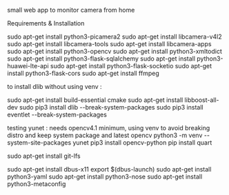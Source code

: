 small web app to monitor camera from home

Requirements & Installation

sudo apt-get install python3-picamera2
sudo apt-get install libcamera-v4l2
sudo apt-get install libcamera-tools
 sudo apt-get install libcamera-apps
sudo apt-get install python3-opencv
sudo apt-get install python3-xmltodict
sudo apt-get install python3-flask-sqlalchemy
sudo apt-get install python3-huawei-lte-api
sudo apt-get install python3-flask-socketio
sudo apt-get install python3-flask-cors
sudo apt-get install ffmpeg

to install dlib without using venv :

sudo apt-get install build-essential cmake
sudo apt-get install libboost-all-dev
 sudo pip3 install dlib --break-system-packages
sudo pip3 install eventlet --break-system-packages

testing yunet : needs opencv4.1 minimum, using venv to avoid breaking distro and keep system package and latest opencv
python3 -m venv --system-site-packages yunet
pip3 install opencv-python
pip install quart

sudo apt-get install git-lfs

sudo apt-get install dbus-x11
export $(dbus-launch)
sudo apt-get install python3-yaml
sudo apt-get install python3-nose
sudo apt-get install python3-metaconfig

